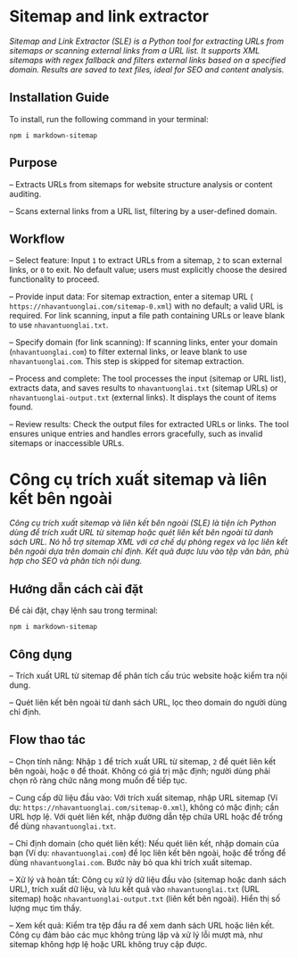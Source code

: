 # Sitemap and link extractor

_Sitemap and Link Extractor (SLE) is a Python tool for extracting URLs from sitemaps or scanning external links from a URL list. It supports XML sitemaps with regex fallback and filters external links based on a specified domain. Results are saved to text files, ideal for SEO and content analysis._

## Installation Guide

To install, run the following command in your terminal:

```
npm i markdown-sitemap
```

## Purpose

– Extracts URLs from sitemaps for website structure analysis or content auditing.

– Scans external links from a URL list, filtering by a user-defined domain.

## Workflow

– Select feature: Input `1` to extract URLs from a sitemap, `2` to scan external links, or `0` to exit. No default value; users must explicitly choose the desired functionality to proceed.

– Provide input data: For sitemap extraction, enter a sitemap URL ( `https://nhavantuonglai.com/sitemap-0.xml`) with no default; a valid URL is required. For link scanning, input a file path containing URLs or leave blank to use `nhavantuonglai.txt`.

– Specify domain (for link scanning): If scanning links, enter your domain (`nhavantuonglai.com`) to filter external links, or leave blank to use `nhavantuonglai.com`. This step is skipped for sitemap extraction.

– Process and complete: The tool processes the input (sitemap or URL list), extracts data, and saves results to `nhavantuonglai.txt` (sitemap URLs) or `nhavantuonglai-output.txt` (external links). It displays the count of items found.

– Review results: Check the output files for extracted URLs or links. The tool ensures unique entries and handles errors gracefully, such as invalid sitemaps or inaccessible URLs.

# Công cụ trích xuất sitemap và liên kết bên ngoài

_Công cụ trích xuất sitemap và liên kết bên ngoài (SLE) là tiện ích Python dùng để trích xuất URL từ sitemap hoặc quét liên kết bên ngoài từ danh sách URL. Nó hỗ trợ sitemap XML với cơ chế dự phòng regex và lọc liên kết bên ngoài dựa trên domain chỉ định. Kết quả được lưu vào tệp văn bản, phù hợp cho SEO và phân tích nội dung._

## Hướng dẫn cách cài đặt

Để cài đặt, chạy lệnh sau trong terminal:

```
npm i markdown-sitemap
```

## Công dụng

– Trích xuất URL từ sitemap để phân tích cấu trúc website hoặc kiểm tra nội dung.

– Quét liên kết bên ngoài từ danh sách URL, lọc theo domain do người dùng chỉ định.

## Flow thao tác

– Chọn tính năng: Nhập `1` để trích xuất URL từ sitemap, `2` để quét liên kết bên ngoài, hoặc `0` để thoát. Không có giá trị mặc định; người dùng phải chọn rõ ràng chức năng mong muốn để tiếp tục.

– Cung cấp dữ liệu đầu vào: Với trích xuất sitemap, nhập URL sitemap (Ví dụ: `https://nhavantuonglai.com/sitemap-0.xml`), không có mặc định; cần URL hợp lệ. Với quét liên kết, nhập đường dẫn tệp chứa URL hoặc để trống để dùng `nhavantuonglai.txt`.

– Chỉ định domain (cho quét liên kết): Nếu quét liên kết, nhập domain của bạn (Ví dụ: `nhavantuonglai.com`) để lọc liên kết bên ngoài, hoặc để trống để dùng `nhavantuonglai.com`. Bước này bỏ qua khi trích xuất sitemap.

– Xử lý và hoàn tất: Công cụ xử lý dữ liệu đầu vào (sitemap hoặc danh sách URL), trích xuất dữ liệu, và lưu kết quả vào `nhavantuonglai.txt` (URL sitemap) hoặc `nhavantuonglai-output.txt` (liên kết bên ngoài). Hiển thị số lượng mục tìm thấy.

– Xem kết quả: Kiểm tra tệp đầu ra để xem danh sách URL hoặc liên kết. Công cụ đảm bảo các mục không trùng lặp và xử lý lỗi mượt mà, như sitemap không hợp lệ hoặc URL không truy cập được.